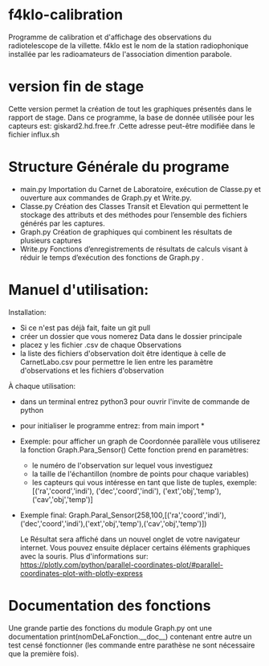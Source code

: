 #  f4klo-calibration  #

Programme de calibration et d'affichage des observations du radiotelescope de
la villette.
f4klo est le nom de la station radiophonique installée par les radioamateurs
de l'association dimention parabole.


#  version fin de stage  #

Cette version permet la création de tout les graphiques présentés dans le rapport de stage. 
Dans ce programme, la base de donnée utilisée pour les capteurs est: giskard2.hd.free.fr .Cette adresse peut-être modifiée dans le fichier influx.sh


#  Structure Générale du programe  #
- main.py
  Importation du Carnet de Laboratoire, exécution de Classe.py et ouverture aux commandes de Graph.py et Write.py.
- Classe.py
  Création des Classes Transit et Elevation qui permettent le stockage des attributs et des méthodes pour l’ensemble des fichiers générés par les captures.
- Graph.py
  Création de graphiques qui combinent les résultats de plusieurs captures
- Write.py
  Fonctions d’enregistrements de résultats de calculs visant à réduir le temps d’exécution des fonctions de Graph.py .

#  Manuel d'utilisation:  #

Installation:
- Si ce n'est pas déjà fait, faite un git pull
- créer un dossier que vous nomerez Data dans le dossier principale
- placez y les fichier .csv de chaque Observations
- la liste des fichiers d'observation doit être identique à celle de
  CarnetLabo.csv pour permettre le lien entre les paramètre d'observations et
les fichiers d'observation

À chaque utilisation:
- dans un terminal entrez python3 pour ouvrir l'invite de commande de python
- pour initialiser le programme entrez: from main import *
- Exemple: pour afficher un graph de Coordonnée parallèle vous utiliserez la fonction
  Graph.Para_Sensor()
  Cette fonction prend en paramètres:
  -  le numéro de l'observation sur lequel vous investiguez
  -  la taille de l'échantillon (nombre de points pour chaque variables)
  -  les capteurs qui vous intéresse en tant que liste de tuples, exemple:
     [('ra','coord','indi'),
      ('dec','coord','indi'),
      ('ext','obj','temp'),
      ('cav','obj','temp')]
- Exemple final:
Graph.Paral_Sensor(258,100,[('ra','coord','indi'),('dec','coord','indi'),('ext','obj','temp'),('cav','obj','temp')])

  Le Résultat sera affiché dans un nouvel onglet de votre navigateur
internet.
  Vous pouvez ensuite déplacer certains éléments graphiques avec la souris.
  Plus d'informations sur: https://plotly.com/python/parallel-coordinates-plot/#parallel-coordinates-plot-with-plotly-express

# Documentation des fonctions #
Une grande partie des fonctions du module Graph.py ont une documentation print(nomDeLaFonction.\_\_doc\_\_) contenant entre autre un test censé fonctionner (les commande entre parathèse ne sont nécessaire que la première fois). 

